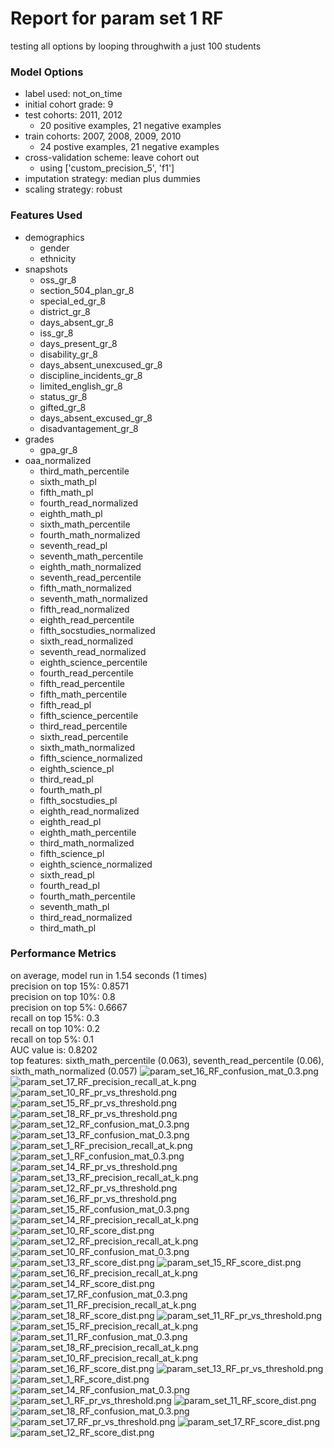 # Report for param set 1 RF
testing all options by looping throughwith a just 100 students

### Model Options
* label used: not_on_time
* initial cohort grade: 9
* test cohorts: 2011, 2012
	 * 20 positive examples, 21 negative examples
* train cohorts: 2007, 2008, 2009, 2010
	 * 24 postive examples, 21 negative examples
* cross-validation scheme: leave cohort out
	 * using ['custom_precision_5', 'f1']
* imputation strategy: median plus dummies
* scaling strategy: robust

### Features Used
* demographics
	 * gender
	 * ethnicity
* snapshots
	 * oss_gr_8
	 * section_504_plan_gr_8
	 * special_ed_gr_8
	 * district_gr_8
	 * days_absent_gr_8
	 * iss_gr_8
	 * days_present_gr_8
	 * disability_gr_8
	 * days_absent_unexcused_gr_8
	 * discipline_incidents_gr_8
	 * limited_english_gr_8
	 * status_gr_8
	 * gifted_gr_8
	 * days_absent_excused_gr_8
	 * disadvantagement_gr_8
* grades
	 * gpa_gr_8
* oaa_normalized
	 * third_math_percentile
	 * sixth_math_pl
	 * fifth_math_pl
	 * fourth_read_normalized
	 * eighth_math_pl
	 * sixth_math_percentile
	 * fourth_math_normalized
	 * seventh_read_pl
	 * seventh_math_percentile
	 * eighth_math_normalized
	 * seventh_read_percentile
	 * fifth_math_normalized
	 * seventh_math_normalized
	 * fifth_read_normalized
	 * eighth_read_percentile
	 * fifth_socstudies_normalized
	 * sixth_read_normalized
	 * seventh_read_normalized
	 * eighth_science_percentile
	 * fourth_read_percentile
	 * fifth_read_percentile
	 * fifth_math_percentile
	 * fifth_read_pl
	 * fifth_science_percentile
	 * third_read_percentile
	 * sixth_read_percentile
	 * sixth_math_normalized
	 * fifth_science_normalized
	 * eighth_science_pl
	 * third_read_pl
	 * fourth_math_pl
	 * fifth_socstudies_pl
	 * eighth_read_normalized
	 * eighth_read_pl
	 * eighth_math_percentile
	 * third_math_normalized
	 * fifth_science_pl
	 * eighth_science_normalized
	 * sixth_read_pl
	 * fourth_read_pl
	 * fourth_math_percentile
	 * seventh_math_pl
	 * third_read_normalized
	 * third_math_pl

### Performance Metrics
on average, model run in 1.54 seconds (1 times) <br/>precision on top 15%: 0.8571 <br/>precision on top 10%: 0.8 <br/>precision on top 5%: 0.6667 <br/>recall on top 15%: 0.3 <br/>recall on top 10%: 0.2 <br/>recall on top 5%: 0.1 <br/>AUC value is: 0.8202 <br/>top features: sixth_math_percentile (0.063), seventh_read_percentile (0.06), sixth_math_normalized (0.057)
![param_set_16_RF_confusion_mat_0.3.png](figs/param_set_16_RF_confusion_mat_0.3.png)
![param_set_17_RF_precision_recall_at_k.png](figs/param_set_17_RF_precision_recall_at_k.png)
![param_set_10_RF_pr_vs_threshold.png](figs/param_set_10_RF_pr_vs_threshold.png)
![param_set_15_RF_pr_vs_threshold.png](figs/param_set_15_RF_pr_vs_threshold.png)
![param_set_18_RF_pr_vs_threshold.png](figs/param_set_18_RF_pr_vs_threshold.png)
![param_set_12_RF_confusion_mat_0.3.png](figs/param_set_12_RF_confusion_mat_0.3.png)
![param_set_13_RF_confusion_mat_0.3.png](figs/param_set_13_RF_confusion_mat_0.3.png)
![param_set_1_RF_precision_recall_at_k.png](figs/param_set_1_RF_precision_recall_at_k.png)
![param_set_1_RF_confusion_mat_0.3.png](figs/param_set_1_RF_confusion_mat_0.3.png)
![param_set_14_RF_pr_vs_threshold.png](figs/param_set_14_RF_pr_vs_threshold.png)
![param_set_13_RF_precision_recall_at_k.png](figs/param_set_13_RF_precision_recall_at_k.png)
![param_set_12_RF_pr_vs_threshold.png](figs/param_set_12_RF_pr_vs_threshold.png)
![param_set_16_RF_pr_vs_threshold.png](figs/param_set_16_RF_pr_vs_threshold.png)
![param_set_15_RF_confusion_mat_0.3.png](figs/param_set_15_RF_confusion_mat_0.3.png)
![param_set_14_RF_precision_recall_at_k.png](figs/param_set_14_RF_precision_recall_at_k.png)
![param_set_10_RF_score_dist.png](figs/param_set_10_RF_score_dist.png)
![param_set_12_RF_precision_recall_at_k.png](figs/param_set_12_RF_precision_recall_at_k.png)
![param_set_10_RF_confusion_mat_0.3.png](figs/param_set_10_RF_confusion_mat_0.3.png)
![param_set_13_RF_score_dist.png](figs/param_set_13_RF_score_dist.png)
![param_set_15_RF_score_dist.png](figs/param_set_15_RF_score_dist.png)
![param_set_16_RF_precision_recall_at_k.png](figs/param_set_16_RF_precision_recall_at_k.png)
![param_set_14_RF_score_dist.png](figs/param_set_14_RF_score_dist.png)
![param_set_17_RF_confusion_mat_0.3.png](figs/param_set_17_RF_confusion_mat_0.3.png)
![param_set_11_RF_precision_recall_at_k.png](figs/param_set_11_RF_precision_recall_at_k.png)
![param_set_18_RF_score_dist.png](figs/param_set_18_RF_score_dist.png)
![param_set_11_RF_pr_vs_threshold.png](figs/param_set_11_RF_pr_vs_threshold.png)
![param_set_15_RF_precision_recall_at_k.png](figs/param_set_15_RF_precision_recall_at_k.png)
![param_set_11_RF_confusion_mat_0.3.png](figs/param_set_11_RF_confusion_mat_0.3.png)
![param_set_18_RF_precision_recall_at_k.png](figs/param_set_18_RF_precision_recall_at_k.png)
![param_set_10_RF_precision_recall_at_k.png](figs/param_set_10_RF_precision_recall_at_k.png)
![param_set_16_RF_score_dist.png](figs/param_set_16_RF_score_dist.png)
![param_set_13_RF_pr_vs_threshold.png](figs/param_set_13_RF_pr_vs_threshold.png)
![param_set_1_RF_score_dist.png](figs/param_set_1_RF_score_dist.png)
![param_set_14_RF_confusion_mat_0.3.png](figs/param_set_14_RF_confusion_mat_0.3.png)
![param_set_1_RF_pr_vs_threshold.png](figs/param_set_1_RF_pr_vs_threshold.png)
![param_set_11_RF_score_dist.png](figs/param_set_11_RF_score_dist.png)
![param_set_18_RF_confusion_mat_0.3.png](figs/param_set_18_RF_confusion_mat_0.3.png)
![param_set_17_RF_pr_vs_threshold.png](figs/param_set_17_RF_pr_vs_threshold.png)
![param_set_17_RF_score_dist.png](figs/param_set_17_RF_score_dist.png)
![param_set_12_RF_score_dist.png](figs/param_set_12_RF_score_dist.png)
